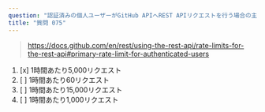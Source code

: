 ```yaml
---
question: "認証済みの個人ユーザーがGitHub APIへREST APIリクエストを行う場合の主なレート制限はどれですか？"
title: "質問 075"
---
```


> https://docs.github.com/en/rest/using-the-rest-api/rate-limits-for-the-rest-api#primary-rate-limit-for-authenticated-users
1. [x] 1時間あたり5,000リクエスト
1. [ ] 1時間あたり60リクエスト
1. [ ] 1時間あたり15,000リクエスト
1. [ ] 1時間あたり1,000リクエスト